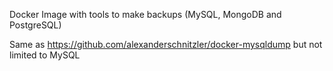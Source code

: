 Docker Image with tools to make backups (MySQL, MongoDB and PostgreSQL)

Same as https://github.com/alexanderschnitzler/docker-mysqldump but not limited to MySQL